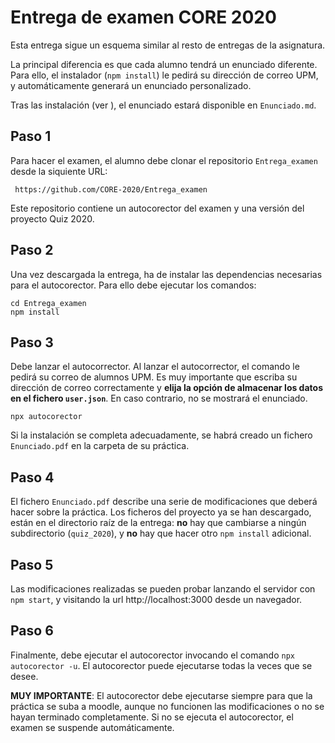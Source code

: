 # Entrega de examen CORE 2020

Esta entrega sigue un esquema similar al resto de entregas de la asignatura.

La principal diferencia es que cada alumno tendrá un enunciado diferente.
Para ello, el instalador (`npm install`) le pedirá su dirección de correo UPM, y automáticamente generará un enunciado personalizado.

Tras las instalación (ver [](#Preparación)), el enunciado estará disponible en `Enunciado.md`.


## Paso 1

Para hacer el examen, el alumno debe clonar el repositorio `Entrega_examen` desde la siquiente URL:

     https://github.com/CORE-2020/Entrega_examen

Este repositorio contiene un autocorector del examen y una versión del proyecto Quiz 2020.


## Paso 2

Una vez descargada la entrega, ha de instalar las dependencias necesarias para el autocorector. Para ello debe ejecutar los comandos:

    cd Entrega_examen
    npm install


## Paso 3

Debe lanzar el autocorrector.
Al lanzar el autocorrector, el comando le pedirá su correo de alumnos UPM.
Es muy importante que escriba su dirección de correo correctamente y **elija la opción de almacenar los datos en el fichero `user.json`**.
En caso contrario, no se mostrará el enunciado.

```
npx autocorector
```

Si la instalación se completa adecuadamente, se habrá creado un fichero `Enunciado.pdf` en la carpeta de su práctica.


## Paso 4


El fichero `Enunciado.pdf` describe una serie de modificaciones que deberá hacer sobre la práctica.
Los ficheros del proyecto ya se han descargado, están en el directorio raíz de la entrega: **no** hay que cambiarse a ningún subdirectorio (`quiz_2020`), y **no** hay que hacer otro `npm install` adicional.

## Paso 5

Las modificaciones realizadas se pueden probar lanzando el servidor con `npm start`, y visitando la url http://localhost:3000 desde un navegador.


## Paso 6

Finalmente, debe ejecutar el autocorector invocando el comando `npx autocorector -u`.
El autocorector puede ejecutarse todas la veces que se desee.

**MUY IMPORTANTE**: El autocorector debe ejecutarse siempre para que la práctica se suba a moodle, aunque no funcionen las modificaciones o no se hayan terminado completamente.
Si no se ejecuta el autocorector, el examen se suspende automáticamente.
